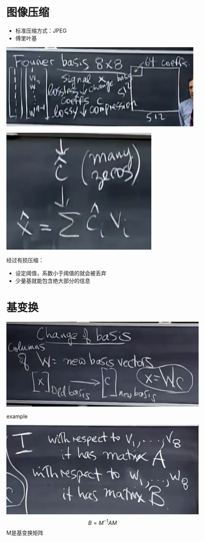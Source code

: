 # 图像压缩

- 标准压缩方式：JPEG
- 傅里叶基

![image-20230423231737433](images/image-20230423231737433.png)

![image-20230425100622665](images/image-20230425100622665.png)

经过有损压缩：

- 设定阈值，系数小于阈值的就会被丢弃
- 少量基就能包含绝大部分的信息

# 基变换

![image-20230425102327002](images/image-20230425102327002.png)

example

![image-20230425102507013](images/image-20230425102507013.png)
$$
B=M^{-1}AM
$$
M是基变换矩阵